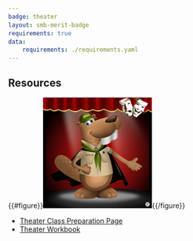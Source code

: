 ```yaml
---
badge: theater
layout: smb-merit-badge
requirements: true
data:
    requirements: ./requirements.yaml
---
```


## Resources

{{#figure}}<img src="theater-bucky.jpg" class="W(100%)" />{{/figure}}
* [Theater Class Preparation Page](theater-cpp.pdf)
* [Theater Workbook](theater-workbook.pdf)
